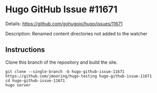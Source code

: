 # Hugo GitHub Issue #11671

Details: <https://github.com/gohugoio/hugo/issues/11671>

Description: Renamed content directories not added to the watcher

## Instructions

Clone this branch of the repository and build the site.

```text
git clone --single-branch -b hugo-github-issue-11671 https://github.com/jmooring/hugo-testing hugo-github-issue-11671
cd hugo-github-issue-11671
hugo server
```
